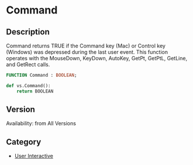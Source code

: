 # Command

## Description
Command returns TRUE if the Command key (Mac) or Control key (Windows) was depressed during the last user event. This function operates with the MouseDown, KeyDown, AutoKey, GetPt, GetPtL, GetLine, and GetRect calls.

```pascal
FUNCTION Command : BOOLEAN;
```

```python
def vs.Command():
    return BOOLEAN
```

## Version
Availability: from All Versions

## Category
* [User Interactive](../Categories/User%20Interactive.md)
